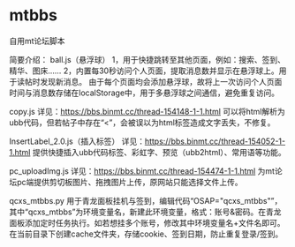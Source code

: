 # mtbbs
自用mt论坛脚本

简要介绍：
ball.js（悬浮球）
1，用于快捷跳转至其他页面，例如：搜索、签到、精华、图床……
2，内置每30秒访问个人页面，提取消息数并显示在悬浮球上。用于读帖时发现新消息。
由于每个页面均会添加悬浮球，故将上一次访问个人页面时间与消息数存储在localStorage中，用于多悬浮球之间通信，避免重复访问。

copy.js
详见：https://bbs.binmt.cc/thread-154148-1-1.html
可以将html解析为ubb代码，但若帖子中存在“<”，会被误以为html标签造成文字丢失，不修复。

InsertLabel_2.0.js（插入标签）
详见：https://bbs.binmt.cc/thread-154052-1-1.html
提供快捷插入ubb代码标签、彩虹字、预览（ubb2html）、常用语等功能。

pc_uploadImg.js
详见：https://bbs.binmt.cc/thread-154474-1-1.html
为mt论坛pc端提供剪切板图片、拖拽图片上传，原网站只能选择文件上传。

qcxs_mtbbs.py
用于青龙面板挂机与签到，编辑代码“OSAP="qcxs_mtbbs"”，其中“qcxs_mtbbs”为环境变量名，新建此环境变量，格式：账号&密码。在青龙面板添加定时任务执行。如若想挂多个账号，修改其中环境变量名+文件名即可。在当前目录下创建cache文件夹，存储cookie、签到日期，防止重复登录/签到。
